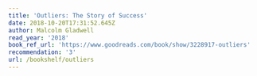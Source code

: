 ```yaml
---
title: 'Outliers: The Story of Success'
date: 2018-10-20T17:31:52.645Z
author: Malcolm Gladwell
read_year: '2018'
book_ref_url: 'https://www.goodreads.com/book/show/3228917-outliers'
recommendation: '3'
url: /bookshelf/outliers
---
```


